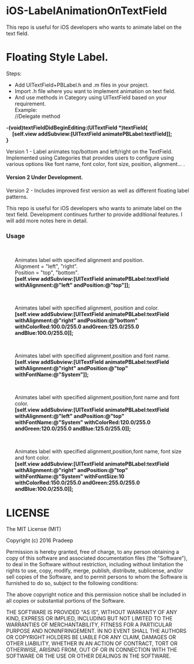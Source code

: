 # iOS-LabelAnimationOnTextField
This repo is useful for iOS developers who wants to animate label on the text field.

<H1>Floating Style Label.</H1>

Steps:
- Add UITextField+PBLabel.h and .m files in your project.
- Import .h file where you want to implement animation on text field.
- And use methods in Category using UITextField based on your requirement.<br/>
Example:<br/>
//Delegate method<br/>
<b>
-(void)textFieldDidBeginEditing:(UITextField *)textField{ <br/>
  &nbsp;&nbsp;&nbsp;&nbsp;&nbsp;[self.view addSubview:[UITextField animatePBLabel:textField]]; <br/>
}</b>

Version 1 - Label animates top/bottom and left/right on the TextField. Implemented using Categories that provides users to configure using various options like font name, font color, font size, position, alignment... . 
<h4>Version 2 Under Development.</h4>
Version 2 - Includes improved first version as well as different floating label patterns.

This repo is useful for iOS developers who wants to animate label on the text field. Development continues further to provide additional features. I will add more notes here in detail.<br/>
<b><h3>
Usage</h3></b><br/><ul>
Animates label with specified alignment and position.<br/> 
Alignment  = "left", "right".<br/>
Position   = "top", "bottom". <br/>
<b>
[self.view addSubview:[UITextField animatePBLabel:textField withAlignment:@"left" andPosition:@"top"]];</b></ul>
<br/><ul>
Animates label with specified alignment, position and color.<br/><b>
[self.view addSubview:[UITextField animatePBLabel:textField withAlignment:@"right" andPosition:@"bottom"            withColorRed:100.0/255.0 andGreen:125.0/255.0 andBlue:100.0/255.0]];</b></ul>
 <br/><ul>
Animates label with specified alignment,position and font name.<br/><b>
[self.view addSubview:[UITextField animatePBLabel:textField withAlignment:@"right" andPosition:@"top" withFontName:@"System"]];</b></ul>
 <br/><ul>
Animates label with specified alignment,position,font name and font color.<br/><b>
[self.view addSubview:[UITextField animatePBLabel:textField withAlignment:@"left" andPosition:@"top" withFontName:@"System" withColorRed:120.0/255.0 andGreen:120.0/255.0 andBlue:125.0/255.0]];</b></ul>
<br/><ul>
Animates label with specified alignment,position,font name, font size and font color.<br/><b>
[self.view addSubview:[UITextField animatePBLabel:textField withAlignment:@"right" andPosition:@"top" withFontName:@"System" withFontSize:10 withColorRed:150.0/255.0 andGreen:255.0/255.0 andBlue:100.0/255.0]];</b></ul>

<h1>LICENSE</h1>
The MIT License (MIT)

Copyright (c) 2016 Pradeep

Permission is hereby granted, free of charge, to any person obtaining a copy of this software and associated documentation files (the "Software"), to deal in the Software without restriction, including without limitation the rights to use, copy, modify, merge, publish, distribute, sublicense, and/or sell copies of the Software, and to permit persons to whom the Software is furnished to do so, subject to the following conditions:

The above copyright notice and this permission notice shall be included in all copies or substantial portions of the Software.

THE SOFTWARE IS PROVIDED "AS IS", WITHOUT WARRANTY OF ANY KIND, EXPRESS OR IMPLIED, INCLUDING BUT NOT LIMITED TO THE WARRANTIES OF MERCHANTABILITY, FITNESS FOR A PARTICULAR PURPOSE AND NONINFRINGEMENT. IN NO EVENT SHALL THE AUTHORS OR COPYRIGHT HOLDERS BE LIABLE FOR ANY CLAIM, DAMAGES OR OTHER LIABILITY, WHETHER IN AN ACTION OF CONTRACT, TORT OR OTHERWISE, ARISING FROM, OUT OF OR IN CONNECTION WITH THE SOFTWARE OR THE USE OR OTHER DEALINGS IN THE SOFTWARE.



